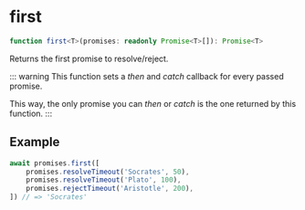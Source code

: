 # first

```ts
function first<T>(promises: readonly Promise<T>[]): Promise<T>
```

Returns the first promise to resolve/reject.

::: warning
This function sets a *then* and *catch* callback for every passed promise.

This way, the only promise you can *then* or *catch* is the one returned by this function.
:::

## Example

```ts
await promises.first([
    promises.resolveTimeout('Socrates', 50),
    promises.resolveTimeout('Plato', 100),
    promises.rejectTimeout('Aristotle', 200),
]) // => 'Socrates'
```
